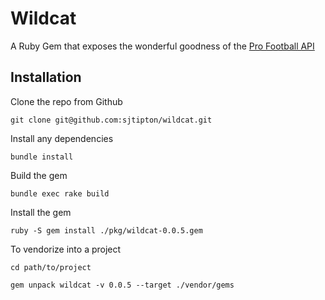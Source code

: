 # Wildcat

A Ruby Gem that exposes the wonderful goodness of the [Pro Football API](http://github.com/sjtipton/pro_football_api)

## Installation

Clone the repo from Github

    git clone git@github.com:sjtipton/wildcat.git

Install any dependencies

    bundle install

Build the gem

    bundle exec rake build

Install the gem

    ruby -S gem install ./pkg/wildcat-0.0.5.gem

To vendorize into a project

    cd path/to/project

    gem unpack wildcat -v 0.0.5 --target ./vendor/gems
